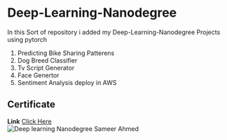 # Deep-Learning-Nanodegree
In this Sort of repository i added my Deep-Learning-Nanodegree Projects using pytorch 
<ol>
  <li>Predicting Bike Sharing Patterens</li>
  <li> Dog Breed Classifier</li>
  <li> Tv Script Generator</li>
  <li> Face Genertor</li>
  <li> Sentiment Analysis deploy in AWS</li>
  
  </ol>
  
  ## Certificate
  <b>Link</b>
  <a href="https://confirm.udacity.com/SG2639T7">Click Here </a><br/>
<img src="https://s3-us-west-2.amazonaws.com/udacity-printer/production/certificates/03f69727-8d8e-4863-ab1b-4bff19fb1476.svg" alt="Deep learning Nanodegree Sameer Ahmed">
